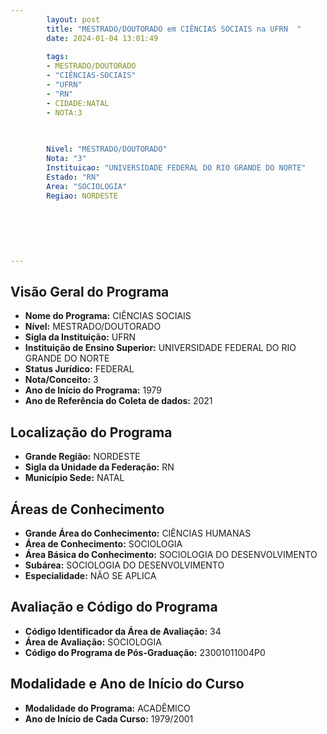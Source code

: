 ```yaml
---
        layout: post
        title: "MESTRADO/DOUTORADO em CIÊNCIAS SOCIAIS na UFRN  "
        date: 2024-01-04 13:01:49
     
        tags:
        - MESTRADO/DOUTORADO
        - "CIÊNCIAS-SOCIAIS"
        - "UFRN"
        - "RN"
        - CIDADE:NATAL
        - NOTA:3
        
       

        Nivel: "MESTRADO/DOUTORADO"
        Nota: "3"
        Instituicao: "UNIVERSIDADE FEDERAL DO RIO GRANDE DO NORTE"
        Estado: "RN"
        Area: "SOCIOLOGIA"
        Regiao: NORDESTE
        
        
        
        
        
        
---
```

## Visão Geral do Programa
- **Nome do Programa:** CIÊNCIAS SOCIAIS
- **Nível:** MESTRADO/DOUTORADO
- **Sigla da Instituição:** UFRN
- **Instituição de Ensino Superior:** UNIVERSIDADE FEDERAL DO RIO GRANDE DO NORTE
- **Status Jurídico:** FEDERAL
- **Nota/Conceito:** 3
- **Ano de Início do Programa:** 1979
- **Ano de Referência do Coleta de dados:** 2021

## Localização do Programa
- **Grande Região:** NORDESTE
- **Sigla da Unidade da Federação:** RN
- **Município Sede:** NATAL

## Áreas de Conhecimento
- **Grande Área do Conhecimento:** CIÊNCIAS HUMANAS
- **Área de Conhecimento:** SOCIOLOGIA
- **Área Básica do Conhecimento:** SOCIOLOGIA DO DESENVOLVIMENTO
- **Subárea:** SOCIOLOGIA DO DESENVOLVIMENTO
- **Especialidade:** NÃO SE APLICA

## Avaliação e Código do Programa
- **Código Identificador da Área de Avaliação:** 34
- **Área de Avaliação:** SOCIOLOGIA
- **Código do Programa de Pós-Graduação:** 23001011004P0


## Modalidade e Ano de Início do Curso
- **Modalidade do Programa:** ACADÊMICO
- **Ano de Início de Cada Curso:** 1979/2001
